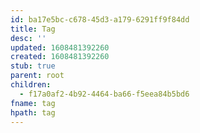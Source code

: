 ```yaml
---
id: ba17e5bc-c678-45d3-a179-6291ff9f84dd
title: Tag
desc: ''
updated: 1608481392260
created: 1608481392260
stub: true
parent: root
children:
  - f17a0af2-4b92-4464-ba66-f5eea84b5bd6
fname: tag
hpath: tag
---
```



